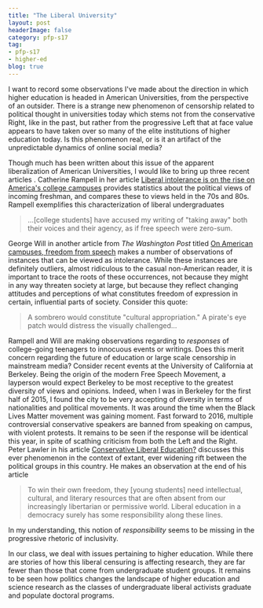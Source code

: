```yaml
---
title: "The Liberal University"
layout: post
headerImage: false
category: pfp-s17
tag:
- pfp-s17
- higher-ed
blog: true
---
```


I want to record some observations I've made about the direction in which higher education is headed in American Universities, from the perspective of an outsider. There is a strange new phenomenon of censorship related to political thought in universities today which stems not from the conservative Right, like in the past, but rather from the progressive Left that at face value appears to have taken over so many of the elite institutions of higher education today. Is this phenomenon real, or is it an artifact of the unpredictable dynamics of online social media?

Though much has been written about this issue of the apparent liberalization of American Universities, I would like to bring up three recent articles . Catherine Rampell in her article [Liberal intolerance is on the rise on America's college campuses](https://www.washingtonpost.com/opinions/liberal-but-not-tolerant-on-the-nations-college-campuses/2016/02/11/0f79e8e8-d101-11e5-88cd-753e80cd29ad_story.html?utm_term=.741eeee133e0) provides statistics about the political views of incoming freshman, and compares these to views held in the 70s and 80s. Rampell exemplifies this characterization of liberal undergraduates

> ...[college students] have accused my writing of "taking away" both their voices and their agency, as if free speech were zero-sum.

George Will in another article from *The Washington Post* titled [On American campuses, freedom from speech](https://www.washingtonpost.com/opinions/on-american-campuses-freedom-from-speech/2015/11/13/98d33faa-8966-11e5-9a07-453018f9a0ec_story.html?utm_term=.d42805662f3b) makes a number of observations of instances that can be viewed as intolerance. While these instances are definitely outliers, almost ridiculous to the casual non-American reader, it is important to trace the roots of these occurrences, not because they might in any way threaten society at large, but because they reflect changing attitudes and perceptions of what constitutes freedom of expression in certain, influential parts of society. Consider this quote:

>A sombrero would constitute "cultural appropriation." A pirate's eye patch would distress the visually challenged...

Rampell and Will are making observations regarding to *responses* of college-going teenagers to innocuous events or writings. Does this merit concern regarding the future of education or large scale censorship in mainstream media? Consider recent events at the University of California at Berkeley. Being the origin of the modern Free Speech Movement, a layperson would expect Berkeley to be most receptive to the greatest diversity of views and opinions. Indeed, when I was in Berkeley for the first half of 2015, I found the city to be very accepting of diversity in terms of nationalities and political movements. It was around the time when the Black Lives Matter movement was gaining moment. Fast forward to 2016, multiple controversial conservative speakers are banned from speaking on campus, with violent protests. It remains to be seen if the response will be identical this year, in spite of scathing criticism from both the Left and the Right. Peter Lawler in his article [Conservative Liberal Education?](http://bigthink.com/rightly-understood/conservative-liberal-education) discusses this ever phenomenon in the context of extant, ever widening rift between the political groups in this country. He makes an observation at the end of his article

> To win their own freedom, they [young students] need intellectual, cultural, and literary resources that are often absent from our increasingly libertarian or permissive world.  Liberal education in a democracy surely has some responsibility along these lines.

In my understanding, this notion of *responsibility* seems to be missing in the progressive rhetoric of inclusivity.

In our class, we deal with issues pertaining to higher education. While there are stories of how this liberal censuring is affecting research, they are far fewer than those that come from undergraduate student groups. It remains to be seen how politics changes the landscape of higher education and science research as the classes of undergraduate liberal activists graduate and populate doctoral programs.  